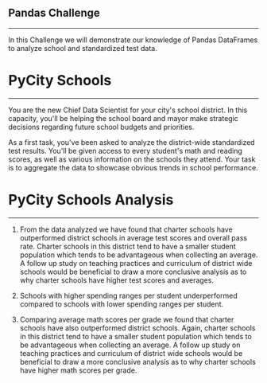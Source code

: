## Pandas Challenge
-----------------------------
In this Challenge we will demonstrate our knowledge of Pandas DataFrames to analyze school and standardized test data.


# PyCity Schools
----------------------
You are the new Chief Data Scientist for your city's school district. In this capacity, you'll be helping the school board and mayor make strategic decisions regarding future school budgets and priorities.

As a first task, you've been asked to analyze the district-wide standardized test results. You'll be given access to every student's math and reading scores, as well as various information on the schools they attend. Your task is to aggregate the data to showcase obvious trends in school performance.

# PyCity Schools Analysis
-------------------------

1) From the data analyzed we have found that charter schools have outperformed district schools in average test scores and overall pass rate. Charter schools in this district tend to have a smaller student population which tends to be advantageous when collecting an average. A follow up study on teaching practices and curriculum of district wide schools would be beneficial to draw a more conclusive analysis as to why charter schools have higher test scores and averages. 

2) Schools with higher spending ranges per student underperformed compared to schools with lower spending ranges per student. 

3) Comparing average math scores per grade we found that charter schools have also outperformed district schools. Again, charter schools in this district tend to have a smaller student population which tends to be advantageous when collecting an average. A follow up study on teaching practices and curriculum of district wide schools would be beneficial to draw a more conclusive analysis as to why charter schools have higher math scores per grade.